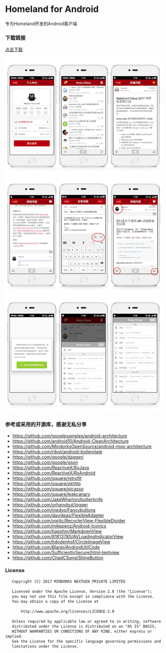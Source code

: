 # Homeland for Android

专为Homeland开发的Android客户端

### 下载链接

[点击下载](https://github.com/Macrow/Homeland4Android/raw/master/release/Homeland4Android.apk)

<img src="https://github.com/Macrow/Homeland4Android/raw/master/screenshots/Homeland4Android01.png" alt="Homeland4Android">
<img src="https://github.com/Macrow/Homeland4Android/raw/master/screenshots/Homeland4Android02.png" alt="Homeland4Android">
<img src="https://github.com/Macrow/Homeland4Android/raw/master/screenshots/Homeland4Android03.png" alt="Homeland4Android">


### 参考或采用的开源库，感谢无私分享

- https://github.com/googlesamples/android-architecture
- https://github.com/android10/Android-CleanArchitecture
- https://github.com/MindorksOpenSource/android-mvp-architecture
- https://github.com/ribot/android-boilerplate
- https://github.com/google/dagger/
- https://github.com/google/gson
- https://github.com/ReactiveX/RxJava
- https://github.com/ReactiveX/RxAndroid
- https://github.com/square/retrofit
- https://github.com/square/okhttp
- https://github.com/square/picasso
- https://github.com/square/leakcanary
- https://github.com/JakeWharton/butterknife
- https://github.com/orhanobut/logger
- https://github.com/medyo/Fancybuttons
- https://github.com/davideas/FlexibleAdapter
- https://github.com/yqritc/RecyclerView-FlexibleDivider
- https://github.com/mikepenz/Android-Iconics
- https://github.com/tiagohm/MarkdownView
- https://github.com/81813780/AVLoadingIndicatorView
- https://github.com/hdodenhof/CircleImageView
- https://github.com/Blankj/AndroidUtilCode
- https://github.com/SufficientlySecure/html-textview
- https://github.com/ChadCSong/ShineButton

### License
```
   Copyright (C) 2017 MINDORKS NEXTGEN PRIVATE LIMITED

   Licensed under the Apache License, Version 2.0 (the "License");
   you may not use this file except in compliance with the License.
   You may obtain a copy of the License at

       http://www.apache.org/licenses/LICENSE-2.0

   Unless required by applicable law or agreed to in writing, software
   distributed under the License is distributed on an "AS IS" BASIS,
   WITHOUT WARRANTIES OR CONDITIONS OF ANY KIND, either express or implied.
   See the License for the specific language governing permissions and
   limitations under the License.
```
